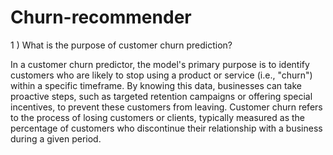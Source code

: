 # Churn-recommender

1 ) What is the purpose of customer churn prediction?

In a customer churn predictor, the model's primary purpose is to identify customers who are likely to stop using a product or service (i.e., "churn") within a specific timeframe. By knowing this data, businesses can take proactive steps, such as targeted retention campaigns or offering special incentives, to prevent these customers from leaving. Customer churn refers to the process of losing customers or clients, typically measured as the percentage of customers who discontinue their relationship with a business during a given period.
